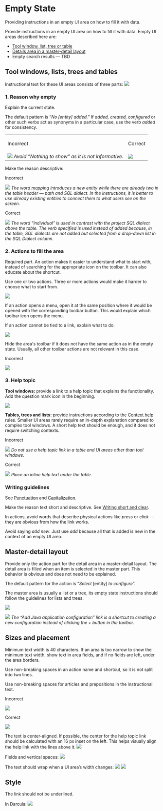 <!-- Copyright 2000-2024 JetBrains s.r.o. and contributors. Use of this source code is governed by the Apache 2.0 license. -->

# Empty State

<link-summary>Providing instructions in an empty UI area on how to fill it with data.</link-summary>

Provide instructions in an empty UI area on how to fill it with data. Empty UI areas described here are:
* [Tool window, list, tree or table](#tool-windows-lists-trees-and-tables)
* [Details area in a master-detail layout](#master-detail-layout)
* Empty search results — TBD


## Tool windows, lists, trees and&nbsp;tables
Instructional text for these UI areas consists of three parts:
![](database-tw-callouts.png)


### 1. Reason why empty

Explain the current state.

The default pattern is “_No [entity] added._” If _added, created, configured_ or other such verbs act as synonyms in a particular case, use the verb _added_ for consistency.

<table>
    <tr>
        <td> <p>Incorrect</p> </td>
        <td> <p>Correct</p> </td>
    </tr>
    <tr>
        <td> <img src="../../../images/ui/empty_state/libraries-before.png"/> <em> Avoid ”Nothing to show” as it is not informative.</em> </td>
        <td> <img src="../../../images/ui/empty_state/libraries-after.png"/> </td>
    </tr>
</table>


Make the reason descriptive:

<p>Incorrect</p>

![](../../../images/ui/empty_state/sql-dialect-before.png)
*The word mapping introduces a new entity while there are already two in the table header — path and SQL dialect. In the instructions, it is better to use already existing entities to connect them to what users see on the screen.*

<p>Correct</p>

![](../../../images/ui/empty_state/sql-dialect-after.png)
*The word “individual” is used in contrast with the project SQL dialect above the table. The verb specified is used instead of added because, in the table, SQL dialects are not added but selected from a drop-down list in the SQL Dialect column.*


### 2. Actions to fill the area

Required part. An action makes it easier to understand what to start with, instead of searching for the appropriate icon on the toolbar. It can also educate about the shortcut.

Use one or two actions. Three or more actions would make it harder to choose what to start from.

![](maven-tw.png)

If an action opens a menu, open it at the same position where it would be opened with the corresponding toolbar button. This would explain which toolbar icon opens the menu.


If an action cannot be tied to a link, explain  what to do.

![](todo-tw.png)

Hide the area's toolbar if it does not have the same action as in the empty state. Usually, all other toolbar actions are not relevant in this case.

<p>Incorrect</p>

![](../../../images/ui/empty_state/todo-tw-toolbar-incorrect.png)


### 3. Help topic

**Tool windows:** provide a link to a help topic that explains the functionality. Add the question mark icon in the beginning.

![](database-tw-segment.png)

**Tables, trees and lists:** provide instructions according to the [Context help](context_help.md) rules. Smaller UI areas rarely require an in-depth explanation compared to complex tool windows. A short help text should be enough, and it does not require switching contexts.

<p>Incorrect</p>

![](../../../images/ui/empty_state/todo-filters-incorrect.png)
*Do not use a help topic link in a table and UI areas other than tool windows.*

<p>Correct</p>

![](../../../images/ui/empty_state/todo-filters-correct.png)
*Place an inline help text under the table.*


### Writing guidelines

See [Punctuation](punctuation.md) and [Capitalization](capitalization.md).

Make the reason text short and descriptive. See [Writing short and clear](writing_short.md).

In actions, avoid words that describe physical actions like _press_ or _click_ — they are obvious from how the link works.

Avoid saying _add new_. Just use _add_ because all that is added is new in the context of an empty UI area.


## Master-detail layout
Provide only the action part for the detail area in a master-detail layout. The detail area is filled when an item is selected in the master part. This behavior is obvious and does not need to be explained.

The default pattern for the action is “_Select_ [entity] _to configure_”.

The master area is usually a list or a tree, its empty state instructions should follow the guidelines for lists and trees.

![](app-servers.png)

![](run-configs.png)
*The “Add Java application configuration” link is a shortcut to creating a new configuration instead of clicking the + button in the toolbar.*


## Sizes and placement
Minimum text width is 40 characters. If an area is too narrow to show the minimum text width, show text in area fields, and if no fields are left, under the area borders.

Use non-breaking spaces in an action name and shortcut, so it is not split into two lines.

Use non-breaking spaces for articles and prepositions in the instructional text.

<p>Incorrect</p>

![](../../../images/ui/empty_state/nbsp-incorrect.png)

<p>Correct</p>

![](../../../images/ui/empty_state/nbsp-correct.png)

The text is center-aligned. If possible, the center for the help topic link should be calculated with an 16 px inset on the left. This helps visually align the help link with the lines above it.
![](database-tw-markup1.png)

Fields and vertical spaces:
![](database-tw-markup2.png)

The text should wrap when a UI area’s width changes:
![](database-tw-horizontal.png)
![](database-tw.png)


## Style

The link should not be underlined.

In Darcula:
![](database-tw-darcula.png)


